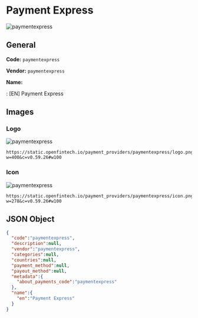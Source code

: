 
# Payment Express 
![paymentexpress](https://static.openfintech.io/payment_providers/paymentexpress/logo.png?w=400&c=v0.59.26#w100)  

## General 
 
**Code:** `paymentexpress` 
 
**Vendor:** `paymentexpress` 
 
**Name:** 
 
:	[EN] Payment Express 
 

## Images 

### Logo 
 
![paymentexpress](https://static.openfintech.io/payment_providers/paymentexpress/logo.png?w=400&c=v0.59.26#w100)  

```
https://static.openfintech.io/payment_providers/paymentexpress/logo.png?w=400&c=v0.59.26#w100
```  

### Icon 
 
![paymentexpress](https://static.openfintech.io/payment_providers/paymentexpress/icon.png?w=278&c=v0.59.26#w100)  

```
https://static.openfintech.io/payment_providers/paymentexpress/icon.png?w=278&c=v0.59.26#w100
```  

## JSON Object 

```json
{
  "code":"paymentexpress",
  "description":null,
  "vendor":"paymentexpress",
  "categories":null,
  "countries":null,
  "payment_method":null,
  "payout_method":null,
  "metadata":{
    "about_payments_code":"paymentexpress"
  },
  "name":{
    "en":"Payment Express"
  }
}
```  
